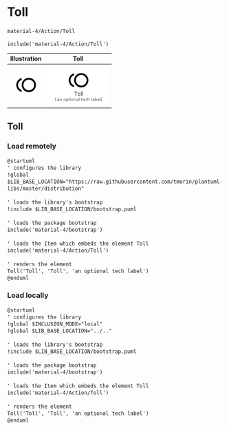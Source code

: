 # Toll


```text
material-4/Action/Toll
```

```text
include('material-4/Action/Toll')
```



| Illustration | Toll |
| :---: | :---: |
| ![illustration for Illustration](../../material-4/Action/Toll.png) | ![illustration for Toll](../../material-4/Action/Toll.Local.png) |




## Toll

### Load remotely
```plantuml
@startuml
' configures the library
!global $LIB_BASE_LOCATION="https://raw.githubusercontent.com/tmorin/plantuml-libs/master/distribution"

' loads the library's bootstrap
!include $LIB_BASE_LOCATION/bootstrap.puml

' loads the package bootstrap
include('material-4/bootstrap')

' loads the Item which embeds the element Toll
include('material-4/Action/Toll')

' renders the element
Toll('Toll', 'Toll', 'an optional tech label')
@enduml
```

### Load locally
```plantuml
@startuml
' configures the library
!global $INCLUSION_MODE="local"
!global $LIB_BASE_LOCATION="../.."

' loads the library's bootstrap
!include $LIB_BASE_LOCATION/bootstrap.puml

' loads the package bootstrap
include('material-4/bootstrap')

' loads the Item which embeds the element Toll
include('material-4/Action/Toll')

' renders the element
Toll('Toll', 'Toll', 'an optional tech label')
@enduml
```

